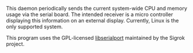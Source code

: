 This daemon periodically sends the current system-wide CPU and memory usage via the serial board.
The intended receiver is a micro controller displaying this information on an external display.
Currently, Linux is the only supported system.

This program uses the GPL-licensed [libserialport](https://sigrok.org/wiki/Libserialport) maintained by the Sigrok project.
